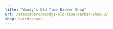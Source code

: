 ```yaml
---
title: "Woody's Old Time Barber Shop"
url: /atascadero/woodys-old-time-barber-shop-3/
shop: hairdresser
---
```

